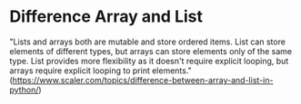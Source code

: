 # Difference Array and List

"Lists and arrays both are mutable and store ordered items. List can store elements of different types, but arrays can store elements only of the same type. List provides more flexibility as it doesn't require explicit looping, but arrays require explicit looping to print elements." (https://www.scaler.com/topics/difference-between-array-and-list-in-python/)